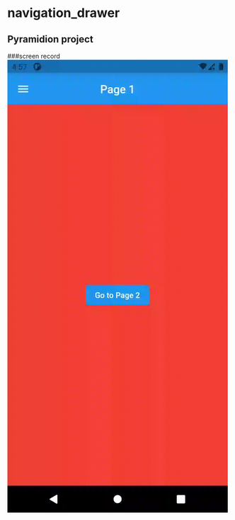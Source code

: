 # navigation_drawer
## Pyramidion project

###screen record
![Screen Record](https://github.com/rajaghaneshan/navigation_drawer/blob/main/scrrenshots/record.gif)

